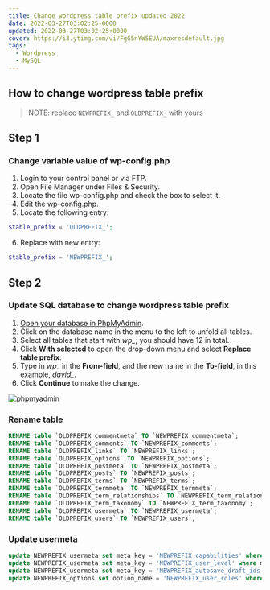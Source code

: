 ```yaml
---
title: Change wordpress table prefix updated 2022
date: 2022-03-27T03:02:25+0000
updated: 2022-03-27T03:02:25+0000
cover: https://i3.ytimg.com/vi/FgG5nYW5EUA/maxresdefault.jpg
tags:
  - Wordpress
  - MySQL
---
```


## How to change wordpress table prefix
> NOTE: replace `NEWPREFIX_` and `OLDPREFIX_` with yours

## Step 1
### Change variable value of wp-config.php
1. Login to your control panel or via FTP.
2. Open File Manager under Files & Security.
3. Locate the file wp-config.php and check the box to select it.
4. Edit the wp-config.php.
5. Locate the following entry:
```php
$table_prefix = 'OLDPREFIX_';
```
6. Replace with new entry:
```php
$table_prefix = 'NEWPREFIX_';
```

## Step 2 
### Update SQL database to change wordpress table prefix
1.  [Open your database in PhpMyAdmin](/p/search.html?q=access+database+phpmyadmin).
2.  Click on the database name in the menu to the left to unfold all tables.
3.  Select all tables that start with *wp_*; you should have 12 in total.
4.  Click **With selected** to open the drop-down menu and select **Replace table prefix**.
5.  Type in *wp_* in the **From-field**, and the new name in the **To-field**, in this example, *david_*.
6.  Click **Continue** to make the change.

![phpmyadmin](https://help.one.com/hc/article_attachments/360003288777/table-prefix-database.png)

### Rename table
```sql
RENAME table `OLDPREFIX_commentmeta` TO `NEWPREFIX_commentmeta`;
RENAME table `OLDPREFIX_comments` TO `NEWPREFIX_comments`;
RENAME table `OLDPREFIX_links` TO `NEWPREFIX_links`;
RENAME table `OLDPREFIX_options` TO `NEWPREFIX_options`;
RENAME table `OLDPREFIX_postmeta` TO `NEWPREFIX_postmeta`;
RENAME table `OLDPREFIX_posts` TO `NEWPREFIX_posts`;
RENAME table `OLDPREFIX_terms` TO `NEWPREFIX_terms`;
RENAME table `OLDPREFIX_termmeta` TO `NEWPREFIX_termmeta`;
RENAME table `OLDPREFIX_term_relationships` TO `NEWPREFIX_term_relationships`;
RENAME table `OLDPREFIX_term_taxonomy` TO `NEWPREFIX_term_taxonomy`;
RENAME table `OLDPREFIX_usermeta` TO `NEWPREFIX_usermeta`;
RENAME table `OLDPREFIX_users` TO `NEWPREFIX_users`;
```
### Update usermeta
```sql
update NEWPREFIX_usermeta set meta_key = 'NEWPREFIX_capabilities' where meta_key = 'OLDPREFIX_capabilities';
update NEWPREFIX_usermeta set meta_key = 'NEWPREFIX_user_level' where meta_key = 'OLDPREFIX_user_level';
update NEWPREFIX_usermeta set meta_key = 'NEWPREFIX_autosave_draft_ids' where meta_key = 'OLDPREFIX_autosave_draft_ids';
update NEWPREFIX_options set option_name = 'NEWPREFIX_user_roles' where option_name = 'OLDPREFIX_user_roles';
```

